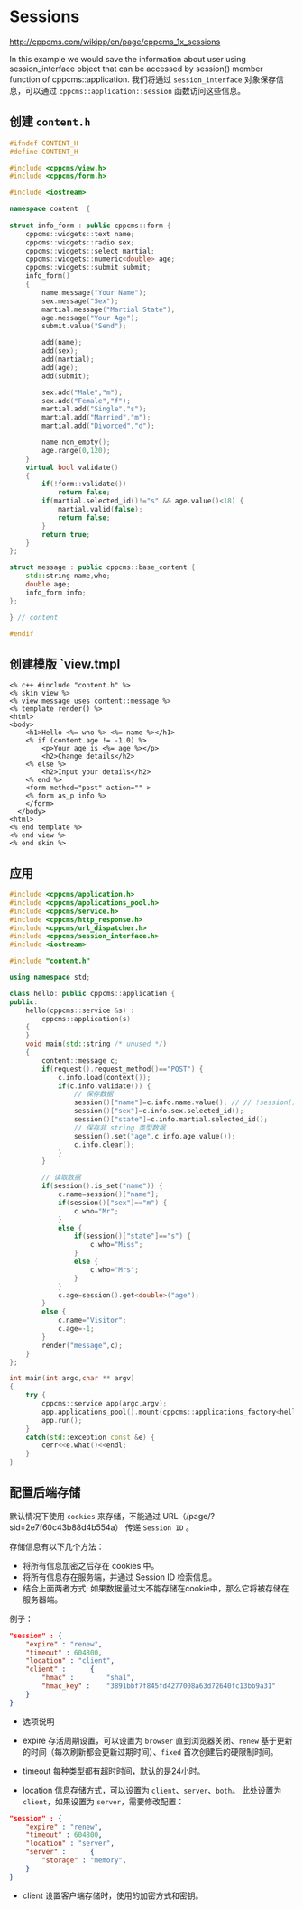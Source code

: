 # Sessions

http://cppcms.com/wikipp/en/page/cppcms_1x_sessions

In this example we would save the information about user using session_interface object that can be accessed by session() member function of cppcms::application.
我们将通过 `session_interface` 对象保存信息，可以通过 `cppcms::application::session` 函数访问这些信息。

## 创建 `content.h`

```cpp
#ifndef CONTENT_H
#define CONTENT_H

#include <cppcms/view.h>
#include <cppcms/form.h>

#include <iostream>

namespace content  {
 
struct info_form : public cppcms::form {
    cppcms::widgets::text name;
    cppcms::widgets::radio sex;
    cppcms::widgets::select martial;
    cppcms::widgets::numeric<double> age;
    cppcms::widgets::submit submit;
    info_form()
    {
        name.message("Your Name");
        sex.message("Sex");
        martial.message("Martial State");
        age.message("Your Age");
        submit.value("Send");

        add(name);
        add(sex);
        add(martial);
        add(age);
        add(submit);

        sex.add("Male","m");
        sex.add("Female","f");
        martial.add("Single","s");
        martial.add("Married","m");
        martial.add("Divorced","d");

        name.non_empty();
        age.range(0,120);
    }
    virtual bool validate()
    {
        if(!form::validate()) 
            return false;
        if(martial.selected_id()!="s" && age.value()<18) {
            martial.valid(false);
            return false;
        }
        return true;
    }
};

struct message : public cppcms::base_content {
    std::string name,who;
    double age;
    info_form info;
};

} // content

#endif
```

## 创建模版 `view.tmpl

```text
<% c++ #include "content.h" %>
<% skin view %>
<% view message uses content::message %>
<% template render() %>
<html>
<body>
    <h1>Hello <%= who %> <%= name %></h1>
    <% if (content.age != -1.0) %>
        <p>Your age is <%= age %></p>
        <h2>Change details</h2>
    <% else %>
        <h2>Input your details</h2>
    <% end %>
    <form method="post" action="" >
    <% form as_p info %>
    </form>
  </body>
<html>
<% end template %>
<% end view %>
<% end skin %>
```

## 应用

```cpp
#include <cppcms/application.h>
#include <cppcms/applications_pool.h>
#include <cppcms/service.h>
#include <cppcms/http_response.h>
#include <cppcms/url_dispatcher.h>
#include <cppcms/session_interface.h>
#include <iostream>

#include "content.h"

using namespace std;

class hello: public cppcms::application {
public:
    hello(cppcms::service &s) :
        cppcms::application(s) 
    {
    }
    void main(std::string /* unused */)
    {
        content::message c;
        if(request().request_method()=="POST") {
            c.info.load(context());
            if(c.info.validate()) {
				// 保存数据
                session()["name"]=c.info.name.value(); // // !session()["name"].empty()
                session()["sex"]=c.info.sex.selected_id();
                session()["state"]=c.info.martial.selected_id();
				// 保存非 string 类型数据
                session().set("age",c.info.age.value());
                c.info.clear();
            }
        }

		// 读取数据
        if(session().is_set("name")) {
            c.name=session()["name"];
            if(session()["sex"]=="m") {
                c.who="Mr";
            }
            else {
                if(session()["state"]=="s") {
                    c.who="Miss";
                }
                else {
                    c.who="Mrs";
                }
            }
            c.age=session().get<double>("age");
        }
        else {
            c.name="Visitor";
            c.age=-1;
        }
        render("message",c);
    }
};

int main(int argc,char ** argv)
{
    try {
        cppcms::service app(argc,argv);
        app.applications_pool().mount(cppcms::applications_factory<hello>());
        app.run();
    }
    catch(std::exception const &e) {
        cerr<<e.what()<<endl;
    }
}
```

## 配置后端存储

默认情况下使用 `cookies` 来存储，不能通过 URL（/page/?sid=2e7f60c43b88d4b554a） 传递 `Session ID` 。

存储信息有以下几个方法：
- 将所有信息加密之后存在 cookies 中。
- 将所有信息存在服务端，并通过 Session ID 检索信息。
- 结合上面两者方式: 如果数据量过大不能存储在cookie中，那么它将被存储在服务器端。

例子：
```json
"session" : {
    "expire" : "renew",
    "timeout" : 604800,
    "location" : "client",
    "client" :      {
        "hmac" :        "sha1",
        "hmac_key" :    "3891bbf7f845fd4277008a63d72640fc13bb9a31"
    }    
}
```

* 选项说明

- expire
存活周期设置，可以设置为 `browser` 直到浏览器关闭、`renew` 基于更新的时间（每次刷新都会更新过期时间）、`fixed` 首次创建后的硬限制时间。

- timeout
每种类型都有超时时间，默认的是24小时。

- location
信息存储方式，可以设置为 `client`、`server`、`both`。
此处设置为 `client`，如果设置为 `server`，需要修改配置：

```json
"session" : {
    "expire" : "renew",
    "timeout" : 604800,
    "location" : "server",
    "server" :      {
        "storage" : "memory",
    }    
}
```

- client
设置客户端存储时，使用的加密方式和密钥。

